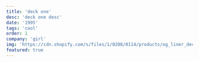 ```yaml
---
title: 'deck one'
desc: 'deck one desc'
date: '1995'
tags: 'cool'
order: 1
company: 'girl'
img: 'https://cdn.shopify.com/s/files/1/0208/0114/products/og_liner_deck_mccrank_1024x1024.jpg?v=1588660852'
featured: true
---
```

